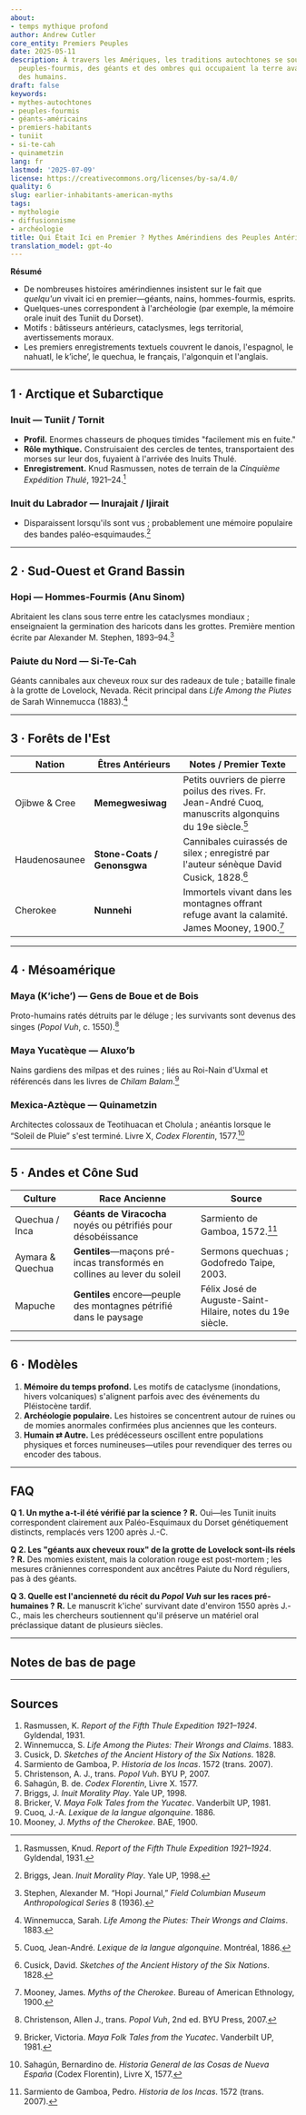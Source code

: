 ```yaml
---
about:
- temps mythique profond
author: Andrew Cutler
core_entity: Premiers Peuples
date: 2025-05-11
description: À travers les Amériques, les traditions autochtones se souviennent des
  peuples-fourmis, des géants et des ombres qui occupaient la terre avant l'arrivée
  des humains.
draft: false
keywords:
- mythes-autochtones
- peuples-fourmis
- géants-américains
- premiers-habitants
- tuniit
- si-te-cah
- quinametzin
lang: fr
lastmod: '2025-07-09'
license: https://creativecommons.org/licenses/by-sa/4.0/
quality: 6
slug: earlier-inhabitants-american-myths
tags:
- mythologie
- diffusionnisme
- archéologie
title: Qui Était Ici en Premier ? Mythes Amérindiens des Peuples Antérieurs
translation_model: gpt-4o
---
```


**Résumé**

- De nombreuses histoires amérindiennes insistent sur le fait que *quelqu'un* vivait ici en premier—géants, nains, hommes-fourmis, esprits.  
- Quelques-unes correspondent à l'archéologie (par exemple, la mémoire orale inuit des Tuniit du Dorset).  
- Motifs : bâtisseurs antérieurs, cataclysmes, legs territorial, avertissements moraux.  
- Les premiers enregistrements textuels couvrent le danois, l'espagnol, le nahuatl, le k’iche’, le quechua, le français, l'algonquin et l'anglais.  

---

## 1 · Arctique et Subarctique

### Inuit — **Tuniit / Tornit**

- **Profil.** Enormes chasseurs de phoques timides "facilement mis en fuite." 
- **Rôle mythique.** Construisaient des cercles de tentes, transportaient des morses sur leur dos, fuyaient à l'arrivée des Inuits Thulé. 
- **Enregistrement.** Knud Rasmussen, notes de terrain de la *Cinquième Expédition Thulé*, 1921–24.[^1]

### Inuit du Labrador — **Inurajait / Ijirait**

- Disparaissent lorsqu'ils sont vus ; probablement une mémoire populaire des bandes paléo-esquimaudes.[^2]

---

## 2 · Sud-Ouest et Grand Bassin

### Hopi — **Hommes-Fourmis (Anu Sinom)**

Abritaient les clans sous terre entre les cataclysmes mondiaux ; enseignaient la germination des haricots dans les grottes. Première mention écrite par Alexander M. Stephen, 1893–94.[^3]

### Paiute du Nord — **Si-Te-Cah**

Géants cannibales aux cheveux roux sur des radeaux de tule ; bataille finale à la grotte de Lovelock, Nevada. Récit principal dans *Life Among the Piutes* de Sarah Winnemucca (1883).[^4]

---

## 3 · Forêts de l'Est

| Nation | Êtres Antérieurs | Notes / Premier Texte |
|--------|------------------|-----------------------|
| Ojibwe & Cree | **Memegwesiwag** | Petits ouvriers de pierre poilus des rives. Fr. Jean-André Cuoq, manuscrits algonquins du 19e siècle.[^5] |
| Haudenosaunee | **Stone-Coats / Genonsgwa** | Cannibales cuirassés de silex ; enregistré par l'auteur sénèque David Cusick, 1828.[^6] |
| Cherokee | **Nunnehi** | Immortels vivant dans les montagnes offrant refuge avant la calamité. James Mooney, 1900.[^7] |

---

## 4 · Mésoamérique

### Maya (K’iche’) — **Gens de Boue et de Bois**

Proto-humains ratés détruits par le déluge ; les survivants sont devenus des singes (*Popol Vuh*, c. 1550).[^8]

### Maya Yucatèque — **Aluxo’b**

Nains gardiens des milpas et des ruines ; liés au Roi-Nain d'Uxmal et référencés dans les livres de *Chilam Balam*.[^9]

### Mexica-Aztèque — **Quinametzin**

Architectes colossaux de Teotihuacan et Cholula ; anéantis lorsque le “Soleil de Pluie” s'est terminé. Livre X, *Codex Florentin*, 1577.[^10]

---

## 5 · Andes et Cône Sud

| Culture | Race Ancienne | Source |
|---------|--------------|--------|
| Quechua / Inca | **Géants de Viracocha** noyés ou pétrifiés pour désobéissance | Sarmiento de Gamboa, 1572.[^11] |
| Aymara & Quechua | **Gentiles**—maçons pré-incas transformés en collines au lever du soleil | Sermons quechuas ; Godofredo Taipe, 2003. |
| Mapuche | **Gentiles** encore—peuple des montagnes pétrifié dans le paysage | Félix José de Auguste-Saint-Hilaire, notes du 19e siècle. |

---

## 6 · Modèles

1. **Mémoire du temps profond.** Les motifs de cataclysme (inondations, hivers volcaniques) s'alignent parfois avec des événements du Pléistocène tardif.  
2. **Archéologie populaire.** Les histoires se concentrent autour de ruines ou de momies anormales confirmées plus anciennes que les conteurs.  
3. **Humain ⇄ Autre.** Les prédécesseurs oscillent entre populations physiques et forces numineuses—utiles pour revendiquer des terres ou encoder des tabous.  

---

## FAQ

**Q 1. Un mythe a-t-il été vérifié par la science ?** 
**R.** Oui—les Tuniit inuits correspondent clairement aux Paléo-Esquimaux du Dorset génétiquement distincts, remplacés vers 1200 après J.-C.

**Q 2. Les "géants aux cheveux roux" de la grotte de Lovelock sont-ils réels ?** 
**R.** Des momies existent, mais la coloration rouge est post-mortem ; les mesures crâniennes correspondent aux ancêtres Paiute du Nord réguliers, pas à des géants.

**Q 3. Quelle est l'ancienneté du récit du *Popol Vuh* sur les races pré-humaines ?** 
**R.** Le manuscrit k'iche' survivant date d'environ 1550 après J.-C., mais les chercheurs soutiennent qu'il préserve un matériel oral préclassique datant de plusieurs siècles.

---

## Notes de bas de page

[^1]: Rasmussen, Knud. *Report of the Fifth Thule Expedition 1921–1924*. Gyldendal, 1931.  
[^2]: Briggs, Jean. *Inuit Morality Play*. Yale UP, 1998.  
[^3]: Stephen, Alexander M. “Hopi Journal,” *Field Columbian Museum Anthropological Series* 8 (1936).  
[^4]: Winnemucca, Sarah. *Life Among the Piutes: Their Wrongs and Claims*. 1883.  
[^5]: Cuoq, Jean-André. *Lexique de la langue algonquine*. Montréal, 1886.  
[^6]: Cusick, David. *Sketches of the Ancient History of the Six Nations*. 1828.  
[^7]: Mooney, James. *Myths of the Cherokee*. Bureau of American Ethnology, 1900.  
[^8]: Christenson, Allen J., trans. *Popol Vuh*, 2nd ed. BYU Press, 2007.  
[^9]: Bricker, Victoria. *Maya Folk Tales from the Yucatec*. Vanderbilt UP, 1981.  
[^10]: Sahagún, Bernardino de. *Historia General de las Cosas de Nueva España* (Codex Florentin), Livre X, 1577.  
[^11]: Sarmiento de Gamboa, Pedro. *Historia de los Incas*. 1572 (trans. 2007).

---

## Sources

1. Rasmussen, K. *Report of the Fifth Thule Expedition 1921–1924*. Gyldendal, 1931. 
2. Winnemucca, S. *Life Among the Piutes: Their Wrongs and Claims*. 1883. 
3. Cusick, D. *Sketches of the Ancient History of the Six Nations*. 1828. 
4. Sarmiento de Gamboa, P. *Historia de los Incas*. 1572 (trans. 2007). 
5. Christenson, A. J., trans. *Popol Vuh*. BYU P, 2007. 
6. Sahagún, B. de. *Codex Florentin*, Livre X. 1577. 
7. Briggs, J. *Inuit Morality Play*. Yale UP, 1998. 
8. Bricker, V. *Maya Folk Tales from the Yucatec*. Vanderbilt UP, 1981. 
9. Cuoq, J.-A. *Lexique de la langue algonquine*. 1886. 
10. Mooney, J. *Myths of the Cherokee*. BAE, 1900.
